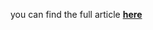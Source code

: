 you can find the full article <b><a href='https://towardsdatascience.com/linear-boosting-with-automated-features-engineering-894962c3ba84'>here</a></b>

